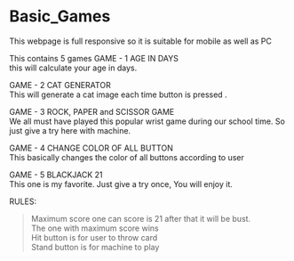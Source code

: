 # Basic_Games

This webpage is full responsive so it is suitable for mobile as well as PC



This contains 5 games
GAME - 1 AGE IN DAYS        
this will calculate your age in days.

GAME - 2 CAT GENERATOR       
This will generate a cat image each time button is pressed .

GAME - 3 ROCK, PAPER and SCISSOR GAME      
We all must have played this popular wrist game during our school time. So just give a try here with machine.

GAME - 4 CHANGE COLOR OF ALL BUTTON     
This basically changes the color of all buttons according to user
  
GAME - 5 BLACKJACK 21      
This one is my favorite. Just give a try once, You will enjoy it.
 
 RULES:
 > Maximum score one can score is 21 after that it will be bust.    
 > The one with maximum score wins     
 > Hit button is for user to throw card    
 > Stand button is for machine to play    
 
